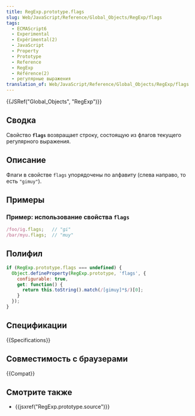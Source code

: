 ```yaml
---
title: RegExp.prototype.flags
slug: Web/JavaScript/Reference/Global_Objects/RegExp/flags
tags:
  - ECMAScript6
  - Experimental
  - Expérimental(2)
  - JavaScript
  - Property
  - Prototype
  - Reference
  - RegExp
  - Référence(2)
  - регулярные выражения
translation_of: Web/JavaScript/Reference/Global_Objects/RegExp/flags
---
```


{{JSRef("Global_Objects", "RegExp")}}

## Сводка

Свойство **`flags`** возвращает строку, состоящую из флагов текущего регулярного выражения.

## Описание

Флаги в свойстве `flags` упорядочены по алфавиту (слева направо, то есть `"gimuy"`).

## Примеры

### Пример: использование свойства `flags`

```js
/foo/ig.flags;   // "gi"
/bar/myu.flags;  // "muy"
```

## Полифил

```js
if (RegExp.prototype.flags === undefined) {
  Object.defineProperty(RegExp.prototype, 'flags', {
    configurable: true,
    get: function() {
      return this.toString().match(/[gimuy]*$/)[0];
    }
  });
}
```

## Спецификации

{{Specifications}}

## Совместимость с браузерами

{{Compat}}

## Смотрите также

- {{jsxref("RegExp.prototype.source")}}
